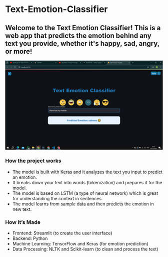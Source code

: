 # Text-Emotion-Classifier

## Welcome to the Text Emotion Classifier! This is a web app that predicts the emotion behind any text you provide, whether it's happy, sad, angry, or more!

![Output](output.png)

### How the project works
- The model is built with Keras and it analyzes the text you input to predict an emotion.
- It breaks down your text into words (tokenization) and prepares it for the model.
- The model is based on LSTM (a type of neural network) which is great for understanding the context in sentences.
- The model learns from sample data and then predicts the emotion in new text.

### How It’s Made
- Frontend: Streamlit (to create the user interface)
- Backend: Python
- Machine Learning: TensorFlow and Keras (for emotion prediction)
- Data Processing: NLTK and Scikit-learn (to clean and process the text)



